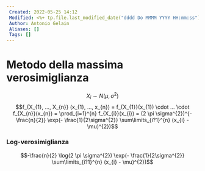 ```yaml
---
 Created: 2022-05-25 14:12
 Modified: <%+ tp.file.last_modified_date("dddd Do MMMM YYYY HH:mm:ss") %>
 Author: Antonio Gelain
 Aliases: []
 Tags: []
---
```


# Metodo della massima verosimiglianza
$$X_{i} \sim N(\mu, \sigma^{2})$$
$$f_{X_{1}, ..., X_{n}} (x_{1}, ..., x_{n})
	= f_{X_{1}}(x_{1}) \cdot ... \cdot f_{X_{n}}(x_{n})
	= \prod_{i=1}^{n} f_{X_{i}}(x_{i})
	= (2 \pi \sigma^{2})^{-\frac{n}{2}} \exp(- \frac{1}{2\sigma^{2}} \sum\limits_{i?1}^{n} (x_{i} - \mu)^{2})$$
### Log-verosimiglianza
$$-\frac{n}{2} \log(2 \pi \sigma^{2}) \exp(- \frac{1}{2\sigma^{2}} \sum\limits_{i?1}^{n} (x_{i} - \mu)^{2})$$